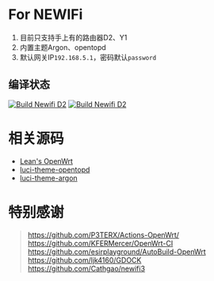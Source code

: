 # For NEWIFi

1. 目前只支持手上有的路由器D2、Y1
2. 内置主题Argon、opentopd
3. 默认网关IP`192.168.5.1`，密码默认`password`

## 编译状态

[![Build Newifi D2](https://github.com/showp1874/newifi/actions/workflows/Build_OP_Newifi_D2.yml/badge.svg)](https://github.com/showp1874/newifi/actions/workflows/Build_OP_Newifi_D2.yml)
[![Build Newifi D2](https://github.com/showp1874/newifi/actions/workflows/Build_OP_Newifi_Y1.yml/badge.svg)](https://github.com/showp1874/newifi/actions/workflows/Build_OP_Newifi_Y1.yml)

# 相关源码
* [ Lean's OpenWrt](https://github.com/coolsnowwolf/lede)
* [luci-theme-opentopd](https://github.com/sirpdboy/luci-theme-opentopd)
* [luci-theme-argon](https://github.com/jerrykuku/luci-theme-argon)

# 特别感谢
>https://github.com/P3TERX/Actions-OpenWrt/
>https://github.com/KFERMercer/OpenWrt-CI
>https://github.com/esirplayground/AutoBuild-OpenWrt
>https://github.com/ljk4160/GDOCK
>https://github.com/Cathgao/newifi3

